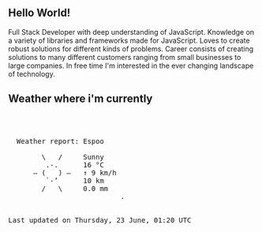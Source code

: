 ## Hello World!

Full Stack Developer with deep understanding of JavaScript. Knowledge on a variety of libraries and frameworks made for JavaScript. Loves to create robust solutions for different kinds of problems. Career consists of creating solutions to many different customers ranging from small businesses to large companies. In free time I'm interested in the ever changing landscape of technology. 

## Weather where i'm currently  
<pre>


 
  Weather report: Espoo  
    
        \   /     Sunny  
         .-.      16 °C  
      ― (   ) ―   ↑ 9 km/h  
         `-’      10 km  
        /   \     0.0 mm  
                           .


Last updated on Thursday, 23 June, 01:20 UTC
</pre>
